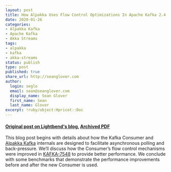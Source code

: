 ```yaml
---
layout: post
title: How Alpakka Uses Flow Control Optimizations In Apache Kafka 2.4
date: 2020-01-26
categories:
- Alpakka Kafka
- Apache Kafka
- Akka Streams
tags:
- alpakka
- kafka
- akka-streams
status: publish
type: post
published: true
share_url: http://seanglover.com
author:
  login: seglo
  email: sean@seanglover.com
  display_name: Sean Glover
  first_name: Sean
  last_name: Glover
excerpt: !ruby/object:Hpricot::Doc
---
```


#### [Original post on Lightbend's blog](https://www.lightbend.com/blog/alpakka-kafka-flow-control-optimizations), [Archived PDF](/assets/How%20Alpakka%20Uses%20Flow%20Control%20Optimizations%20In%20Apache%20Kafka%202.4%20_%20Lightbend.pdf)

This blog post begins with details about how the Kafka Consumer and [Alpakka Kafka](https://github.com/akka/alpakka-kafka) internals are designed to facilitate asynchronous polling and back-pressure. We’ll discuss how the Consumer’s flow control mechanisms were improved in [KAFKA-7548](https://issues.apache.org/jira/browse/KAFKA-7548) to provide better performance. We conclude with some benchmarks that demonstrate the performance improvements before and after the new Consumer is used.